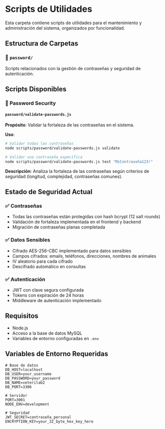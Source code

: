 # Scripts de Utilidades

Esta carpeta contiene scripts de utilidades para el mantenimiento y administración del sistema, organizados por funcionalidad.

## Estructura de Carpetas

### 📁 `password/`
Scripts relacionados con la gestión de contraseñas y seguridad de autenticación.


## Scripts Disponibles

### 🔐 Password Security

#### `password/validate-passwords.js`
**Propósito**: Validar la fortaleza de las contraseñas en el sistema.

**Uso**:
```bash
# Validar todas las contraseñas
node scripts/password/validate-passwords.js validate

# Validar una contraseña específica
node scripts/password/validate-passwords.js test "MiContraseña123!"
```

**Descripción**: Analiza la fortaleza de las contraseñas según criterios de seguridad (longitud, complejidad, contraseñas comunes).


## Estado de Seguridad Actual

### ✅ Contraseñas
- Todas las contraseñas están protegidas con hash bcrypt (12 salt rounds)
- Validación de fortaleza implementada en el frontend y backend
- Migración de contraseñas planas completada

### ✅ Datos Sensibles
- Cifrado AES-256-CBC implementado para datos sensibles
- Campos cifrados: emails, teléfonos, direcciones, nombres de animales
- IV aleatorio para cada cifrado
- Descifrado automático en consultas

### ✅ Autenticación
- JWT con clave segura configurada
- Tokens con expiración de 24 horas
- Middleware de autenticación implementado

## Requisitos

- Node.js
- Acceso a la base de datos MySQL
- Variables de entorno configuradas en `.env`

## Variables de Entorno Requeridas

```env
# Base de datos
DB_HOST=localhost
DB_USER=your_username
DB_PASSWORD=your_password
DB_NAME=veterilab2
DB_PORT=3306

# Servidor
PORT=3001
NODE_ENV=development

# Seguridad
JWT_SECRET=contraseña_personal
ENCRYPTION_KEY=your_32_byte_hex_key_here
```
